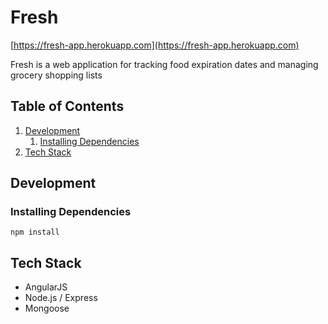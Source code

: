 # Fresh
 [https://fresh-app.herokuapp.com](https://fresh-app.herokuapp.com)

Fresh is a web application for tracking food expiration dates and managing grocery shopping lists

## Table of Contents

1. [Development](#development)
    1. [Installing Dependencies](#installing-dependencies)
1. [Tech Stack](#tech-stack)


## Development

### Installing Dependencies

```
npm install
```

## Tech Stack
 - AngularJS
 - Node.js / Express
 - Mongoose

